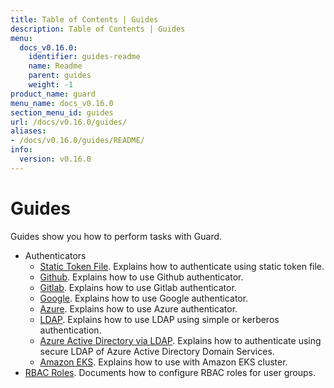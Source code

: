 ```yaml
---
title: Table of Contents | Guides
description: Table of Contents | Guides
menu:
  docs_v0.16.0:
    identifier: guides-readme
    name: Readme
    parent: guides
    weight: -1
product_name: guard
menu_name: docs_v0.16.0
section_menu_id: guides
url: /docs/v0.16.0/guides/
aliases:
- /docs/v0.16.0/guides/README/
info:
  version: v0.16.0
---
```


# Guides

Guides show you how to perform tasks with Guard.

- Authenticators
  - [Static Token File](/docs/v0.16.0/guides/authenticator/static_token_file). Explains how to authenticate using static token file.
  - [Github](/docs/v0.16.0/guides/authenticator/github). Explains how to use Github authenticator.
  - [Gitlab](/docs/v0.16.0/guides/authenticator/gitlab). Explains how to use Gitlab authenticator.
  - [Google](/docs/v0.16.0/guides/authenticator/google). Explains how to use Google authenticator.
  - [Azure](/docs/v0.16.0/guides/authenticator/azure). Explains how to use Azure authenticator.
  - [LDAP](/docs/v0.16.0/guides/authenticator/ldap). Explains how to use LDAP using simple or kerberos authentication.
  - [Azure Active Directory via LDAP](/docs/v0.16.0/guides/authenticator/ldap_azure). Explains how to authenticate using secure LDAP of Azure Active Directory Domain Services.
  - [Amazon EKS](/docs/v0.16.0/guides/authenticator/aws_eks). Explains how to use with Amazon EKS cluster.
- [RBAC Roles](/docs/v0.16.0/guides/rbac). Documents how to configure RBAC roles for user groups.
